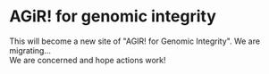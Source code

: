 # AGiR! for genomic integrity

This will become a new site of "AGIR! for Genomic Integrity". We are migrating...<br>
We are concerned and hope actions work!
